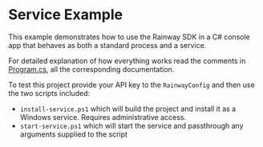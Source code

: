 # Service Example

This example demonstrates how to use the Rainway SDK in a C# console app that behaves as both a standard process and a service.

For detailed explanation of how everything works read the comments in [Program.cs](Program.cs#L11), all the corresponding documentation.

To test this project provide your API key to the `RainwayConfig` and then use the two scripts included:
- `install-service.ps1` which will build the project and install it as a Windows service. Requires administrative access.
- `start-service.ps1` which will start the service and passthrough any arguments supplied to the script


